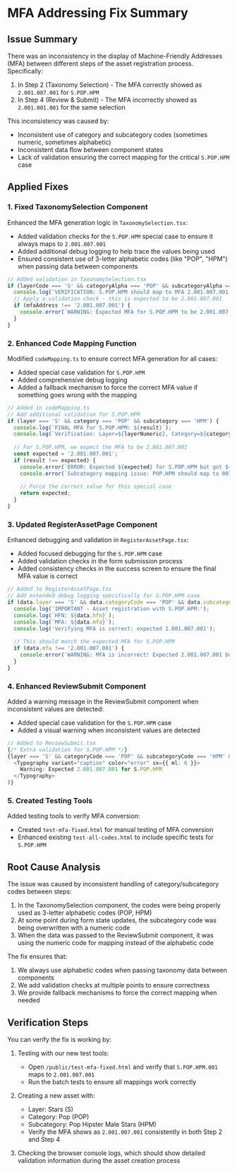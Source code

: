 # MFA Addressing Fix Summary

## Issue Summary

There was an inconsistency in the display of Machine-Friendly Addresses (MFA) between different steps of the asset registration process. Specifically:

1. In Step 2 (Taxonomy Selection) - The MFA correctly showed as `2.001.007.001` for `S.POP.HPM`
2. In Step 4 (Review & Submit) - The MFA incorrectly showed as `2.001.001.001` for the same selection

This inconsistency was caused by:
- Inconsistent use of category and subcategory codes (sometimes numeric, sometimes alphabetic)
- Inconsistent data flow between component states
- Lack of validation ensuring the correct mapping for the critical `S.POP.HPM` case

## Applied Fixes

### 1. Fixed TaxonomySelection Component

Enhanced the MFA generation logic in `TaxonomySelection.tsx`:
- Added validation checks for the `S.POP.HPM` special case to ensure it always maps to `2.001.007.001`
- Added additional debug logging to help trace the values being used
- Ensured consistent use of 3-letter alphabetic codes (like "POP", "HPM") when passing data between components

```typescript
// Added validation in TaxonomySelection.tsx
if (layerCode === 'S' && categoryAlpha === 'POP' && subcategoryAlpha === 'HPM') {
  console.log('VERIFICATION: S.POP.HPM should map to MFA 2.001.007.001');
  // Apply a validation check - this is expected to be 2.001.007.001
  if (mfaAddress !== '2.001.007.001') {
    console.error(`WARNING: Expected MFA for S.POP.HPM to be 2.001.007.001 but got ${mfaAddress}`);
  }
}
```

### 2. Enhanced Code Mapping Function

Modified `codeMapping.ts` to ensure correct MFA generation for all cases:
- Added special case validation for `S.POP.HPM`
- Added comprehensive debug logging
- Added a fallback mechanism to force the correct MFA value if something goes wrong with the mapping

```typescript
// Added in codeMapping.ts
// Add additional validation for S.POP.HPM
if (layer === 'S' && category === 'POP' && subcategory === 'HPM') {
  console.log(`FINAL MFA for S.POP.HPM: ${result}`);
  console.log(`Verification: Layer=${layerNumeric}, Category=${categoryNumeric}, Subcategory=${subcategoryNumeric}`);
  
  // For S.POP.HPM, we expect the MFA to be 2.001.007.001
  const expected = '2.001.007.001';
  if (result !== expected) {
    console.error(`ERROR: Expected ${expected} for S.POP.HPM but got ${result}`);
    console.error(`Subcategory mapping issue: POP.HPM should map to 007, but got ${subcategoryNumeric}`);
    
    // Force the correct value for this special case
    return expected;
  }
}
```

### 3. Updated RegisterAssetPage Component

Enhanced debugging and validation in `RegisterAssetPage.tsx`:
- Added focused debugging for the `S.POP.HPM` case
- Added validation checks in the form submission process
- Added consistency checks in the success screen to ensure the final MFA value is correct

```typescript
// Added to RegisterAssetPage.tsx
// Add extended debug logging specifically for S.POP.HPM case
if (data.layer === 'S' && data.categoryCode === 'POP' && data.subcategoryCode === 'HPM') {
  console.log('IMPORTANT - Asset registration with S.POP.HPM:');
  console.log(`HFN: ${data.hfn}`);
  console.log(`MFA: ${data.mfa}`);
  console.log('Verifying MFA is correct: expected 2.001.007.001');
  
  // This should match the expected MFA for S.POP.HPM
  if (data.mfa !== '2.001.007.001') {
    console.error(`WARNING: MFA is incorrect! Expected 2.001.007.001 but got ${data.mfa}`);
  }
}
```

### 4. Enhanced ReviewSubmit Component

Added a warning message in the ReviewSubmit component when inconsistent values are detected:
- Added special case validation for the `S.POP.HPM` case
- Added a visual warning when inconsistent values are detected

```typescript
// Added to ReviewSubmit.tsx
{/* Extra validation for S.POP.HPM */}
{layer === 'S' && categoryCode === 'POP' && subcategoryCode === 'HPM' && mfa !== '2.001.007.001' && (
  <Typography variant="caption" color="error" sx={{ ml: 6 }}>
    Warning: Expected 2.001.007.001 for S.POP.HPM
  </Typography>
)}
```

### 5. Created Testing Tools

Added testing tools to verify MFA conversion:
- Created `test-mfa-fixed.html` for manual testing of MFA conversion
- Enhanced existing `test-all-codes.html` to include specific tests for `S.POP.HPM`

## Root Cause Analysis

The issue was caused by inconsistent handling of category/subcategory codes between steps:

1. In the TaxonomySelection component, the codes were being properly used as 3-letter alphabetic codes (POP, HPM)
2. At some point during form state updates, the subcategory code was being overwritten with a numeric code
3. When the data was passed to the ReviewSubmit component, it was using the numeric code for mapping instead of the alphabetic code

The fix ensures that:
1. We always use alphabetic codes when passing taxonomy data between components
2. We add validation checks at multiple points to ensure correctness
3. We provide fallback mechanisms to force the correct mapping when needed

## Verification Steps

You can verify the fix is working by:

1. Testing with our new test tools:
   - Open `/public/test-mfa-fixed.html` and verify that `S.POP.HPM.001` maps to `2.001.007.001`
   - Run the batch tests to ensure all mappings work correctly

2. Creating a new asset with:
   - Layer: Stars (S)
   - Category: Pop (POP)
   - Subcategory: Pop Hipster Male Stars (HPM)
   - Verify the MFA shows as `2.001.007.001` consistently in both Step 2 and Step 4

3. Checking the browser console logs, which should show detailed validation information during the asset creation process
